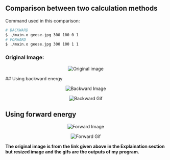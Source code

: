 ## Comparison between two calculation methods
Command used in this comparison:
```bash
# BACKWARD
$ ./main.o geese.jpg 300 100 0 1
# FORWARD
$ ./main.o geese.jpg 300 100 1 1
```
### Original Image:
<p align="center">
  <img src="https://drive.google.com/uc?id=1lAryTTbygeFwmiwnSbe-CZR8hBgIZq4K&export=download" alt="Original image" />
</p>
## Using backward energy

<p align="center">
  <img src="https://drive.google.com/uc?id=1GMxwQKUiYhQ8GswoBGakljOCwS1OeAAB&export=download" alt="Backward Image"/>
</p>

<p align="center">
  <img src="https://drive.google.com/uc?id=1LXIR1zWSb_PvPcz04VM76owynwO8G3eC&export=download" alt="Backward Gif"/>
</p>




## Using forward energy

<p align="center">
  <img src="https://drive.google.com/uc?id=1-TeRC6zwukyPQfoaRwH1TSxYEMeoLhtF&export=download" alt="Forward Image"/>
  
</p>

<p align="center">
  <img src="https://drive.google.com/uc?id=1BOZDMDtXYX4g-eT2nU3KjV52OwZg044B&export=download" alt="Forward Gif"/>
</p>

**The original image is from the link given above in the Explaination section but resized image and the gifs are the outputs of my program.**
